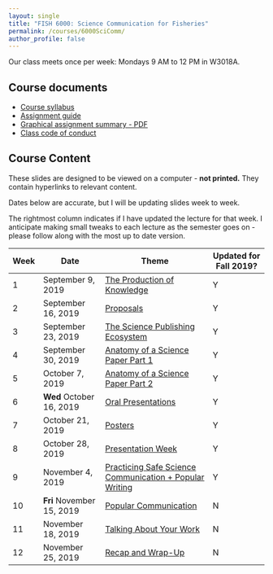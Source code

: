 ```yaml
---
layout: single
title: "FISH 6000: Science Communication for Fisheries"
permalink: /courses/6000SciComm/
author_profile: false
---
```


Our class meets once per week: Mondays 9 AM to 12 PM in W3018A.

## Course documents 
- [Course syllabus](/courses/6000SciComm/6000Syllabus/) 
- [Assignment guide](/courses/6000SciComm/FISH6000Assignmentguide/) 
- [Graphical assignment summary - PDF](/assets/images/GraphicalSummary.pdf)
- [Class code of conduct](/courses/coursesCodeofConduct/) 

## Course Content

These slides are designed to be viewed on a computer - **not printed.** They contain hyperlinks to relevant content.

Dates below are accurate, but I will be updating slides week to week.

The rightmost column indicates if I have updated the lecture for that week. I anticipate making small tweaks to each lecture as the semester goes on - please follow along with the most up to date version.

| **Week**  | **Date** | **Theme**  | **Updated for Fall 2019?** |
|-----------|------------|-------------|---|
|1| September 9, 2019 | [The Production of Knowledge](/courses/6000SciComm/FISH6000Week1/) | Y |
|2| September 16, 2019 | [Proposals](/courses/6000SciComm/6000Week2/) | Y |
|3| September 23, 2019 | [The Science Publishing Ecosystem](/courses/6000SciComm/6000Week3/) | Y |
|4| September 30, 2019 | [Anatomy of a Science Paper Part 1](/courses/6000SciComm/6000Week4/) | Y | 
|5| October 7, 2019 | [Anatomy of a Science Paper Part 2](/courses/6000SciComm/6000Week5/) | Y |
|6| **Wed** October 16, 2019 | [Oral Presentations](/courses/6000SciComm/6000Week6) | Y | 
|7| October 21, 2019 | [Posters](/courses/6000SciComm/6000Week7) | Y |
|8| October 28, 2019 |  [Presentation Week](/courses/6000SciComm/6000Week8) | Y |
|9| November 4, 2019 | [Practicing Safe Science Communication + Popular Writing](/courses/6000SciComm/6000Week9) | Y |
|10| **Fri** November 15, 2019 | [Popular Communication](/courses/6000SciComm/6000Week10) | N |
|11| November 18, 2019 | [Talking About Your Work](/courses/6000SciComm/6000Week11) | N | 
|12| November 25, 2019 | [Recap and Wrap-Up](/courses/6000SciComm/6000Week12) | N |
